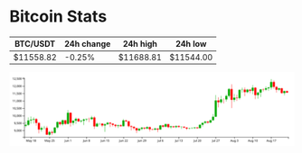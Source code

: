 # Bitcoin Stats

BTC/USDT|24h change|24h high|24h low|
|---|---|---|---|
|$11558.82|-0.25%|$11688.81|$11544.00|

<img src="./chart.svg">
